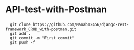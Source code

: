 # API-test-with-Postman
##### 
      git clone https://github.com/Manab12456/django-rest-framework_CRUD_with-postman.git
      git add .
      git commit -m "First commit"
      git push -f

